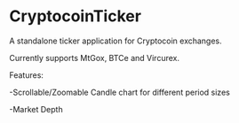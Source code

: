 CryptocoinTicker
================

A standalone ticker application for Cryptocoin exchanges.

Currently supports MtGox, BTCe and Vircurex.

Features:

-Scrollable/Zoomable Candle chart for different period sizes

-Market Depth
